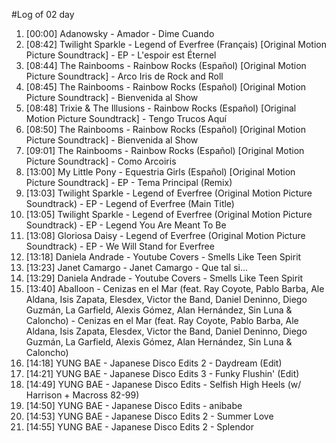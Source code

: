 #Log of 02 day

1. [00:00] Adanowsky - Amador - Dime Cuando
1. [08:42] Twilight Sparkle - Legend of Everfree (Français) [Original Motion Picture Soundtrack] - EP - L'espoir est Éternel
1. [08:44] The Rainbooms - Rainbow Rocks (Español) [Original Motion Picture Soundtrack] - Arco Iris de Rock and Roll
1. [08:45] The Rainbooms - Rainbow Rocks (Español) [Original Motion Picture Soundtrack] - Bienvenida al Show
1. [08:48] Trixie & The Illusions - Rainbow Rocks (Español) [Original Motion Picture Soundtrack] - Tengo Trucos Aquí
1. [08:50] The Rainbooms - Rainbow Rocks (Español) [Original Motion Picture Soundtrack] - Bienvenida al Show
1. [09:01] The Rainbooms - Rainbow Rocks (Español) [Original Motion Picture Soundtrack] - Como Arcoiris
1. [13:00] My Little Pony - Equestria Girls (Español) [Original Motion Picture Soundtrack] - EP - Tema Principal (Remix)
1. [13:03] Twilight Sparkle - Legend of Everfree (Original Motion Picture Soundtrack) - EP - Legend of Everfree (Main Title)
1. [13:05] Twilight Sparkle - Legend of Everfree (Original Motion Picture Soundtrack) - EP - Legend You Are Meant To Be
1. [13:08] Gloriosa Daisy - Legend of Everfree (Original Motion Picture Soundtrack) - EP - We Will Stand for Everfree
1. [13:18] Daniela Andrade - Youtube Covers - Smells Like Teen Spirit
1. [13:23] Janet Camargo - Janet Camargo - Que tal si...
1. [13:29] Daniela Andrade - Youtube Covers - Smells Like Teen Spirit
1. [13:40] Aballoon - Cenizas en el Mar (feat. Ray Coyote, Pablo Barba, Ale Aldana, Isis Zapata, Elesdex, Victor the Band, Daniel Deninno, Diego Guzmán, La Garfield, Alexis Gómez, Alan Hernández, Sin Luna & Caloncho) - Cenizas en el Mar (feat. Ray Coyote, Pablo Barba, Ale Aldana, Isis Zapata, Elesdex, Victor the Band, Daniel Deninno, Diego Guzmán, La Garfield, Alexis Gómez, Alan Hernández, Sin Luna & Caloncho)
1. [14:18] YUNG BAE - Japanese Disco Edits 2 - Daydream (Edit)
1. [14:21] YUNG BAE - Japanese Disco Edits 3 - Funky Flushin' (Edit)
1. [14:49] YUNG BAE - Japanese Disco Edits - Selfish High Heels (w/ Harrison + Macross 82-99)
1. [14:50] YUNG BAE - Japanese Disco Edits - anibabe
1. [14:53] YUNG BAE - Japanese Disco Edits 2 - Summer Love
1. [14:55] YUNG BAE - Japanese Disco Edits 2 - Splendor
